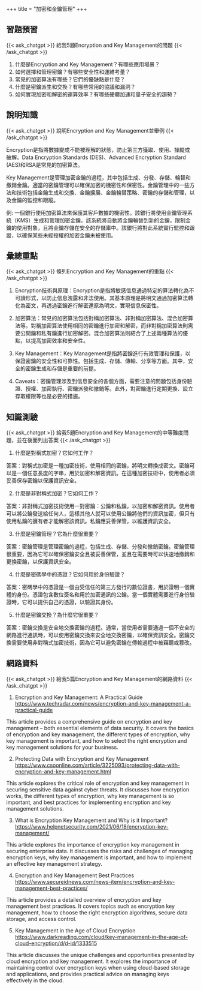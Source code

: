 +++
title = "加密和金鑰管理"
+++
## 習題預習
{{< ask_chatgpt >}}
給我5題Encryption and Key Management的問題
{{< /ask_chatgpt >}}



1. 什麼是Encryption and Key Management？有哪些應用場景？
2. 如何選擇和管理密鑰？有哪些安全性和運維考量？
3. 常見的加密算法有哪些？它們的優缺點是什麼？
4. 什麼是密鑰派生和交換？有哪些常用的協議和漏洞？
5. 如何實現加密和解密的運算效率？有哪些硬體加速和量子安全的趨勢？   

## 說明知識
{{< ask_chatgpt >}}
說明Encryption and Key Management並舉例
{{< /ask_chatgpt >}}



Encryption是指將數據變成不能被理解的狀態，防止第三方獲取、使用、操縱或破解。Data Encryption Standards (DES)、Advanced Encryption Standard (AES)和RSA是常見的加密算法。

Key Management是管理加密金鑰的過程，其中包括生成、分發、存儲、輪替和撤銷金鑰。適當的密鑰管理可以確保加密的機密性和保密性。金鑰管理中的一些方法和技術包括金鑰生成和交換、金鑰擴展、金鑰輪替策略、密鑰的存儲和管理，以及金鑰的監控和跟蹤。

例: 一個銀行使用加密算法來保護其客戶數據的機密性。該銀行將使用金鑰管理系統（KMS）生成和管理加密金鑰。該系統將自動將金鑰輪替到新的金鑰，限制金鑰的使用對象，且將金鑰存儲在安全的存儲庫中。該銀行將對此系統實行監控和跟蹤，以確保某些未經授權的加密金鑰未被使用。   

## 彙總重點
{{< ask_chatgpt >}}
條列Encryption and Key Management的重點
{{< /ask_chatgpt >}}



1. Encryption技術與原理：Encryption是指將敏感信息通過特定的算法轉化為不可讀形式，以防止信息洩露和非法使用。其基本原理是將明文通過加密算法轉化為密文，再透過密鑰進行解密還原為明文，實現信息保密性。

2. 加密算法：常見的加密算法包括對稱加密算法、非對稱加密算法、混合加密算法等。對稱加密算法使用相同的密鑰進行加密和解密，而非對稱加密算法則需要公開鑰和私有鑰進行加密解密。混合加密算法則結合了上述兩種算法的優點，以提高加密效率和安全性。

3. Key Management：Key Management是指將密鑰進行有效管理和保護，以保證密鑰的安全性和可靠性。包括生成、存儲、傳輸、分享等方面。其中，安全的密鑰生成和存儲是重要的前提。

4. Caveats：密鑰管理涉及到信息安全的各個方面，需要注意的問題包括身份驗證、授權、加密執行、密鑰派發和撤銷等。此外，對密鑰進行定期更換、設立存取權限等也是必要的措施。   

## 知識測驗
{{< ask_chatgpt >}}
給我5題Encryption and Key Management的中等難度問題，並在後面列出答案
{{< /ask_chatgpt >}}



1. 什麼是對稱式加密？它如何工作？

答案：對稱式加密是一種加密技術，使用相同的密鑰，將明文轉換成密文。密鑰可以是一個任意長度的字串，用於加密和解密資訊。在這種加密技術中，使用者必須妥善保存密鑰以保護資訊安全。

2. 什麼是非對稱式加密？它如何工作？

答案：非對稱式加密技術使用一對密鑰：公鑰和私鑰，以加密和解密資訊。使用者可以將公鑰發送給任何人，這樣其他人就可以使用公鑰將他們的資訊加密，但只有使用私鑰的擁有者才能解密該資訊。私鑰應妥善保管，以維護資訊安全。

3. 什麼是密鑰管理？它為什麼很重要？

答案：密鑰管理是管理密鑰的過程，包括生成、存儲、分發和撤銷密鑰。密鑰管理很重要，因為它可以確保密鑰安全且被妥善保管，並且在需要時可以快速地撤銷和更換密鑰，以保護資訊安全。

4. 什麼是密碼學中的憑證？它如何用於身份驗證？

答案：密碼學中的憑證是一個由受信任的第三方發行的數位證書，用於證明一個實體的身份。憑證包含數位簽名和用於加密通訊的公鑰。當一個實體需要進行身份驗證時，它可以提供自己的憑證，以驗證其身份。

5. 什麼是密鑰交換？為什麼它很重要？

答案：密鑰交換是安全地交換密鑰的過程。通常，當使用者需要通過一個不安全的網路進行通訊時，可以使用密鑰交換來安全地交換密鑰，以確保資訊安全。密鑰交換需要使用非對稱式加密技術，因為它可以避免密鑰在傳輸過程中被竊聽或篡改。   

## 網路資料
{{< ask_chatgpt >}}
給我5篇Encryption and Key Management的網路資料
{{< /ask_chatgpt >}}



1. Encryption and Key Management: A Practical Guide
https://www.techradar.com/news/encryption-and-key-management-a-practical-guide

This article provides a comprehensive guide on encryption and key management – both essential elements of data security. It covers the basics of encryption and key management, the different types of encryption, why key management is important, and how to select the right encryption and key management solutions for your business.

2. Protecting Data with Encryption and Key Management
https://www.csoonline.com/article/3225093/protecting-data-with-encryption-and-key-management.html

This article explores the critical role of encryption and key management in securing sensitive data against cyber threats. It discusses how encryption works, the different types of encryption, why key management is so important, and best practices for implementing encryption and key management solutions.

3. What is Encryption Key Management and Why is it Important? 
https://www.helpnetsecurity.com/2021/06/18/encryption-key-management/

This article explores the importance of encryption key management in securing enterprise data. It discusses the risks and challenges of managing encryption keys, why key management is important, and how to implement an effective key management strategy.

4. Encryption and Key Management Best Practices 
https://www.secureidnews.com/news-item/encryption-and-key-management-best-practices/

This article provides a detailed overview of encryption and key management best practices. It covers topics such as encryption key management, how to choose the right encryption algorithms, secure data storage, and access control.

5. Key Management in the Age of Cloud Encryption 
https://www.darkreading.com/cloud/key-management-in-the-age-of-cloud-encryption/d/d-id/1333515

This article discusses the unique challenges and opportunities presented by cloud encryption and key management. It explores the importance of maintaining control over encryption keys when using cloud-based storage and applications, and provides practical advice on managing keys effectively in the cloud.   

